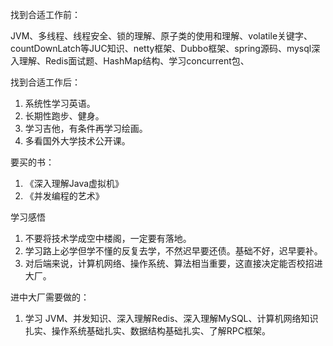 找到合适工作前：

JVM、多线程、线程安全、锁的理解、原子类的使用和理解、volatile关键字、countDownLatch等JUC知识、netty框架、Dubbo框架、spring源码、mysql深入理解、Redis面试题、HashMap结构、学习concurrent包、



找到合适工作后：

1. 系统性学习英语。
2. 长期性跑步、健身。
3. 学习吉他，有条件再学习绘画。
4. 多看国外大学技术公开课。



要买的书：

1. 《深入理解Java虚拟机》
2. 《并发编程的艺术》



学习感悟

1. 不要将技术学成空中楼阁，一定要有落地。
4. 学习路上必学但学不懂的反复去学，不然迟早要还债。基础不好，迟早要补。
4. 对后端来说，计算机网络、操作系统、算法相当重要，这直接决定能否校招进大厂。



进中大厂需要做的：

1. 学习 JVM、并发知识、深入理解Redis、深入理解MySQL、计算机网络知识扎实、操作系统基础扎实、数据结构基础扎实、了解RPC框架。